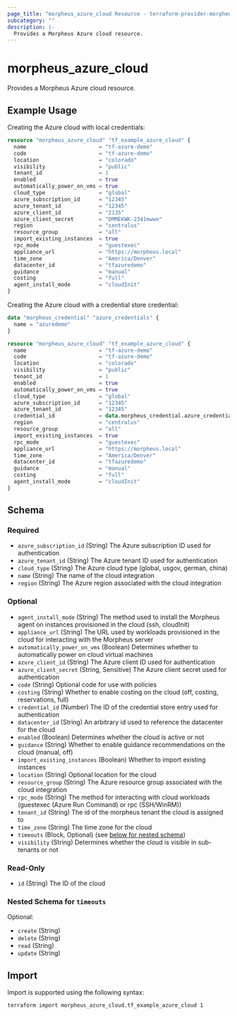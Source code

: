 ```yaml
---
page_title: "morpheus_azure_cloud Resource - terraform-provider-morpheus"
subcategory: ""
description: |-
  Provides a Morpheus Azure cloud resource.
---
```


# morpheus_azure_cloud

Provides a Morpheus Azure cloud resource.

## Example Usage

Creating the Azure cloud with local credentials:

```terraform
resource "morpheus_azure_cloud" "tf_example_azure_cloud" {
  name                       = "tf-azure-demo"
  code                       = "tf-azure-demo"
  location                   = "colorado"
  visibility                 = "public"
  tenant_id                  = 1
  enabled                    = true
  automatically_power_on_vms = true
  cloud_type                 = "global"
  azure_subscription_id      = "12345"
  azure_tenant_id            = "12345"
  azure_client_id            = "2135"
  azure_client_secret        = "DMMEKWK-2341mwwe"
  region                     = "centralus"
  resource_group             = "all"
  import_existing_instances  = true
  rpc_mode                   = "guestexec"
  appliance_url              = "https://morpheus.local"
  time_zone                  = "America/Denver"
  datacenter_id              = "tfazuredemo"
  guidance                   = "manual"
  costing                    = "full"
  agent_install_mode         = "cloudInit"
}
```

Creating the Azure cloud with a credential store credential:

```terraform
data "morpheus_credential" "azure_credentials" {
  name = "azuredemo"
}

resource "morpheus_azure_cloud" "tf_example_azure_cloud" {
  name                       = "tf-azure-demo"
  code                       = "tf-azure-demo"
  location                   = "colorado"
  visibility                 = "public"
  tenant_id                  = 1
  enabled                    = true
  automatically_power_on_vms = true
  cloud_type                 = "global"
  azure_subscription_id      = "12345"
  azure_tenant_id            = "12345"
  credential_id              = data.morpheus_credential.azure_credentials.id
  region                     = "centralus"
  resource_group             = "all"
  import_existing_instances  = true
  rpc_mode                   = "guestexec"
  appliance_url              = "https://morpheus.local"
  time_zone                  = "America/Denver"
  datacenter_id              = "tfazuredemo"
  guidance                   = "manual"
  costing                    = "full"
  agent_install_mode         = "cloudInit"
}
```

<!-- schema generated by tfplugindocs -->
## Schema

### Required

- `azure_subscription_id` (String) The Azure subscription ID used for authentication
- `azure_tenant_id` (String) The Azure tenant ID used for authentication
- `cloud_type` (String) The Azure cloud type (global, usgov, german, china)
- `name` (String) The name of the cloud integration
- `region` (String) The Azure region associated with the cloud integration

### Optional

- `agent_install_mode` (String) The method used to install the Morpheus agent on instances provisioned in the cloud (ssh, cloudInit)
- `appliance_url` (String) The URL used by workloads provisioned in the cloud for interacting with the Morpheus server
- `automatically_power_on_vms` (Boolean) Determines whether to automatically power on cloud virtual machines
- `azure_client_id` (String) The Azure client ID used for authentication
- `azure_client_secret` (String, Sensitive) The Azure client secret used for authentication
- `code` (String) Optional code for use with policies
- `costing` (String) Whether to enable costing on the cloud (off, costing, reservations, full)
- `credential_id` (Number) The ID of the credential store entry used for authentication
- `datacenter_id` (String) An arbitrary id used to reference the datacenter for the cloud
- `enabled` (Boolean) Determines whether the cloud is active or not
- `guidance` (String) Whether to enable guidance recommendations on the cloud (manual, off)
- `import_existing_instances` (Boolean) Whether to import existing instances
- `location` (String) Optional location for the cloud
- `resource_group` (String) The Azure resource group associated with the cloud integration
- `rpc_mode` (String) The method for interacting with cloud workloads (guestexec (Azure Run Command) or rpc (SSH/WinRM))
- `tenant_id` (String) The id of the morpheus tenant the cloud is assigned to
- `time_zone` (String) The time zone for the cloud
- `timeouts` (Block, Optional) (see [below for nested schema](#nestedblock--timeouts))
- `visibility` (String) Determines whether the cloud is visible in sub-tenants or not

### Read-Only

- `id` (String) The ID of the cloud

<a id="nestedblock--timeouts"></a>
### Nested Schema for `timeouts`

Optional:

- `create` (String)
- `delete` (String)
- `read` (String)
- `update` (String)

## Import

Import is supported using the following syntax:

```shell
terraform import morpheus_azure_cloud.tf_example_azure_cloud 1
```
